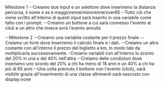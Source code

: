 <!-- Scrivere un programma che chieda all’utente:
Il numero di chilometri da percorrere
Età del passeggero
Sulla base di queste informazioni dovrà calcolare il prezzo totale del biglietto di viaggio, secondo le seguenti regole:
il prezzo del biglietto è definito in base ai km (0.21 € al km)
va applicato uno sconto del 20% per i minorenni
va applicato uno sconto del 40% per gli over 65.
MILESTONE 1:
Iniziamo implementando il programma senza alcuna estetica: usando esclusivamente due input e un bottone (non stilizzati), realizziamo le specifiche scritte sopra. La risposta finale (o output) sarà anch’essa da scrivere in console.
MILESTONE 2:
Solo una volta che il milestone 1 sarà completo e funzionante allora realizzeremo un form in pagina in cui l’utente potrà inserire i dati e visualizzare il calcolo finale con il prezzo, come da screenshot allegato. Il recap dei dati e l’output del prezzo finale, andranno quindi stampati in pagina (il prezzo dovrà essere formattato con massimo due decimali, per indicare i centesimi sul prezzo). -->

Milestone 1
--Creiamo due input e un selettore dove inseriremo la distanza percorsa, il nome e se è maggiorenne/minorenne/over65
--Tutto ciò che viene scritto all'interno di questi input sarà inserito in una variabile come fatto con i prompt.
--Creiamo un bottone a cui sarà connesso l'evento al click e un altro che invece avrà l'evento annulla

--Milestone 2
--Creiamo una variabile costante per il prezzo finale
--Creiamo un form dove inseriremo il calcolo finale e i dati.
--Creiamo un altra costante con all'interno il prezzo del biglietto a km, in modo tale da moltiplicarla successivamente.
-Creiamo variabili con all'interno lo sconto del 20% in una e del 40% nell'altra
--Creiamo delle condizioni dove inseriamo uno sconto del 20% a chi ha meno di 18 anni e un 40% a chi ha più di 65 anni
--Una volta premuto il bottone con l'evento (click), sarà visibile grazie all'inserimento di una classe altrimenti sarà nascosto con display:none



